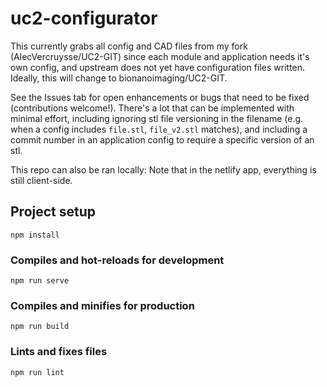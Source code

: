 # uc2-configurator

This currently grabs all config and CAD files from my fork (AlecVercruysse/UC2-GIT) since each module and application needs it's own config, and upstream does not yet have configuration files written. Ideally, this will change to bionanoimaging/UC2-GIT.

See the Issues tab for open enhancements or bugs that need to be fixed (contributions welcome!). There's a lot that can be implemented with minimal effort, including ignoring stl file versioning in the filename (e.g. when a config includes `file.stl`, `file_v2.stl` matches), and including a commit number in an application config to require a specific version of an stl.

This repo can also be ran locally:
Note that in the netlify app, everything is still client-side. 

## Project setup
```
npm install
```

### Compiles and hot-reloads for development
```
npm run serve
```

### Compiles and minifies for production
```
npm run build
```

### Lints and fixes files
```
npm run lint
```
